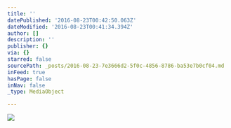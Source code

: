 ```yaml
---
title: ''
datePublished: '2016-08-23T00:42:50.063Z'
dateModified: '2016-08-23T00:41:34.394Z'
author: []
description: ''
publisher: {}
via: {}
starred: false
sourcePath: _posts/2016-08-23-7e3666d2-5f0c-4856-8786-ba53e7b0cf04.md
inFeed: true
hasPage: false
inNav: false
_type: MediaObject

---
```

![](https://the-grid-user-content.s3-us-west-2.amazonaws.com/b17ce2ab-d972-4003-8a51-0d0add6b82c2.jpg)